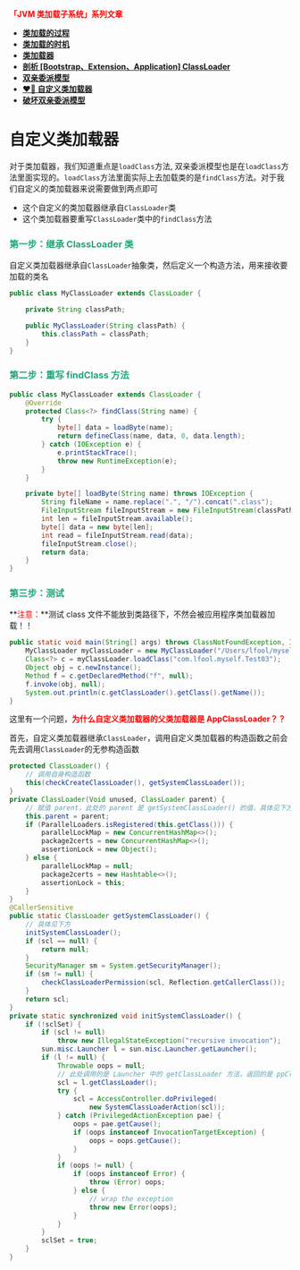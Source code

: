 **<font color='red'>「JVM 类加载子系统」系列文章</font>**

- **[类加载的过程](./类加载的过程.html)**
- **[类加载的时机](./类加载的时机.html)**
- **[类加载器](./类加载器.html)**
- **[剖析 [Bootstrap、Extension、Application] ClassLoader](./剖析-Bootstrap-Extension-Application-ClassLoader.html)**
- **[双亲委派模型](./双亲委派模型.html)**
- **[❤️‍🔥 自定义类加载器](./自定义类加载器.html)**
- **[破坏双亲委派模型](./破坏双亲委派模型.html)**

# 自定义类加载器

对于类加载器，我们知道重点是`loadClass`方法, 双亲委派模型也是在`loadClass`方法里面实现的。`loadClass`方法里面实际上去加载类的是`findClass`方法。对于我们自定义的类加载器来说需要做到两点即可

- 这个自定义的类加载器继承自`ClassLoader`类
- 这个类加载器要重写`ClassLoader`类中的`findClass`方法

### <font color=#1FA774>第一步：继承 ClassLoader 类</font>

自定义类加载器继承自`ClassLoader`抽象类，然后定义一个构造方法，用来接收要加载的类名

```java
public class MyClassLoader extends ClassLoader {

    private String classPath;

    public MyClassLoader(String classPath) {
        this.classPath = classPath;
    }
}
```

### <font color=#1FA774>第二步：重写 findClass 方法</font>

```java
public class MyClassLoader extends ClassLoader {
    @Override
    protected Class<?> findClass(String name) {
        try {
            byte[] data = loadByte(name);
            return defineClass(name, data, 0, data.length);
        } catch (IOException e) {
            e.printStackTrace();
            throw new RuntimeException(e);
        }
    }

    private byte[] loadByte(String name) throws IOException {
        String fileName = name.replace(".", "/").concat(".class");
        FileInputStream fileInputStream = new FileInputStream(classPath + "/" + fileName);
        int len = fileInputStream.available();
        byte[] data = new byte[len];
        int read = fileInputStream.read(data);
        fileInputStream.close();
        return data;
    }
}
```

### <font color=#1FA774>第三步：测试</font>

**<font color='red'>注意：</font>**测试 class 文件不能放到类路径下，不然会被应用程序类加载器加载！！

```java
public static void main(String[] args) throws ClassNotFoundException, InstantiationException, IllegalAccessException, NoSuchMethodException, InvocationTargetException {
    MyClassLoader myClassLoader = new MyClassLoader("/Users/lfool/myself/temp/java/");
    Class<?> c = myClassLoader.loadClass("com.lfool.myself.Test03");
    Object obj = c.newInstance();
    Method f = c.getDeclaredMethod("f", null);
    f.invoke(obj, null);
    System.out.println(c.getClassLoader().getClass().getName());
}
```

这里有一个问题，**<font color='red'>为什么自定义类加载器的父类加载器是 AppClassLoader？？</font>**

首先，自定义类加载器继承`ClassLoader`，调用自定义类加载器的构造函数之前会先去调用`ClassLoader`的无参构造函数

```java
protected ClassLoader() {
    // 调用自身构造函数
    this(checkCreateClassLoader(), getSystemClassLoader());
}
private ClassLoader(Void unused, ClassLoader parent) {
    // 赋值 parent，此处的 parent 是 getSystemClassLoader() 的值，具体见下方
    this.parent = parent;
    if (ParallelLoaders.isRegistered(this.getClass())) {
        parallelLockMap = new ConcurrentHashMap<>();
        package2certs = new ConcurrentHashMap<>();
        assertionLock = new Object();
    } else {
        parallelLockMap = null;
        package2certs = new Hashtable<>();
        assertionLock = this;
    }
}
@CallerSensitive
public static ClassLoader getSystemClassLoader() {
    // 具体见下方
    initSystemClassLoader();
    if (scl == null) {
        return null;
    }
    SecurityManager sm = System.getSecurityManager();
    if (sm != null) {
        checkClassLoaderPermission(scl, Reflection.getCallerClass());
    }
    return scl;
}
private static synchronized void initSystemClassLoader() {
    if (!sclSet) {
        if (scl != null)
            throw new IllegalStateException("recursive invocation");
        sun.misc.Launcher l = sun.misc.Launcher.getLauncher();
        if (l != null) {
            Throwable oops = null;
            // 此处调用的是 Launcher 中的 getClassLoader 方法，返回的是 ppClassLoader.getAppClassLoader(extcl)
            scl = l.getClassLoader();
            try {
                scl = AccessController.doPrivileged(
                    new SystemClassLoaderAction(scl));
            } catch (PrivilegedActionException pae) {
                oops = pae.getCause();
                if (oops instanceof InvocationTargetException) {
                    oops = oops.getCause();
                }
            }
            if (oops != null) {
                if (oops instanceof Error) {
                    throw (Error) oops;
                } else {
                    // wrap the exception
                    throw new Error(oops);
                }
            }
        }
        sclSet = true;
    }
}
```